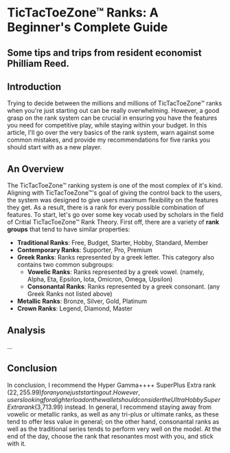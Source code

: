 # TicTacToeZone™ Ranks: A Beginner's Complete Guide
## Some tips and trips from resident economist Philliam Reed.

## Introduction

Trying to decide between the millions and millions of TicTacToeZone™ ranks when you're just starting out can be really overwhelming. However, a good grasp on the rank system can be crucial in ensuring you have the features you need for competitive play, while staying within your budget. In this article, I'll go over the very basics of the rank system, warn against some common mistakes, and provide my recommendations for five ranks you should start with as a new player.

## An Overview

The TicTacToeZone™ ranking system is one of the most complex of it's kind. Aligning with TicTacToeZone™'s goal of giving the control back to the users, the system was designed to give users maximum flexibility on the features they get. As a result, there is a rank for every possible combination of features. To start, let's go over some key vocab used by scholars in the field of Critial TicTacToeZone™ Rank Theory. First off, there are a variety of **rank groups** that tend to have similar properties:

- **Traditional Ranks**: Free, Budget, Starter, Hobby, Standard, Member
- **Contemporary Ranks**: Supporter, Pro, Premium
- **Greek Ranks**: Ranks represented by a greek letter. This category also contains two common subgroups:
    - **Vowelic Ranks**: Ranks represented by a greek vowel. (namely, Alpha, Eta, Epsilon, Iota, Omicron, Omega, Upsilon)
    - **Consonantal Ranks**: Ranks represented by a greek consonant. (any Greek Ranks not listed above)
- **Metallic Ranks**: Bronze, Silver, Gold, Platinum
- **Crown Ranks**: Legend, Diamond, Master

## Analysis

...

## Conclusion

In conclusion, I recommend the Hyper Gamma++++ SuperPlus Extra rank ($22,255.99) for anyone just starting out. However, users looking for a lighter load on the wallet should consider the Ultra Hobby SuperExtra rank ($3,713.99) instead. In general, I recommend staying away from vowelic or metallic ranks, as well as any tri-plus or ultimate ranks, as these tend to offer less value in general; on the other hand, consonantal ranks as well as the traditional series tends to perform very well on the model. At the end of the day, choose the rank that resonantes most with you, and stick with it. 